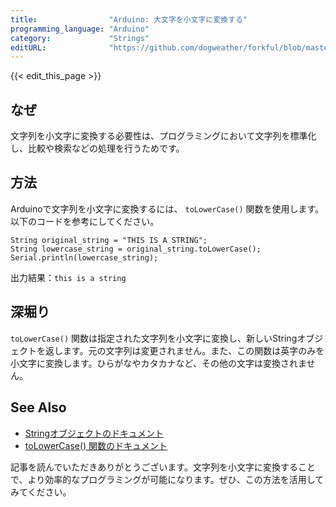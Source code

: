 ```yaml
---
title:                "Arduino: 大文字を小文字に変換する"
programming_language: "Arduino"
category:             "Strings"
editURL:              "https://github.com/dogweather/forkful/blob/master/content/ja/arduino/converting-a-string-to-lower-case.md"
---
```


{{< edit_this_page >}}

## なぜ
文字列を小文字に変換する必要性は、プログラミングにおいて文字列を標準化し、比較や検索などの処理を行うためです。

## 方法
Arduinoで文字列を小文字に変換するには、 `toLowerCase()` 関数を使用します。以下のコードを参考にしてください。

```Arduino
String original_string = "THIS IS A STRING";
String lowercase_string = original_string.toLowerCase();
Serial.println(lowercase_string);
```

出力結果：`this is a string`

## 深堀り
`toLowerCase()` 関数は指定された文字列を小文字に変換し、新しいStringオブジェクトを返します。元の文字列は変更されません。また、この関数は英字のみを小文字に変換します。ひらがなやカタカナなど、その他の文字は変換されません。

## See Also
- [Stringオブジェクトのドキュメント](https://www.arduino.cc/reference/en/language/variables/data-types/stringobject/)
- [toLowerCase() 関数のドキュメント](https://www.arduino.cc/reference/en/language/variables/data-types/stringobject/tolowercase/)

記事を読んでいただきありがとうございます。文字列を小文字に変換することで、より効率的なプログラミングが可能になります。ぜひ、この方法を活用してみてください。